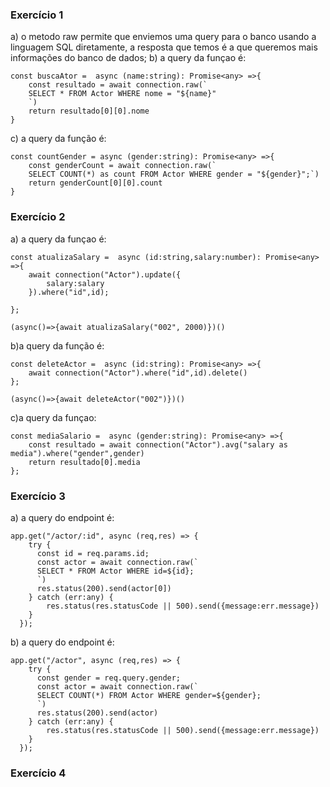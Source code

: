 ### Exercício 1
a) o metodo raw permite que enviemos uma query para o banco usando a linguagem SQL diretamente, a resposta que temos é a que queremos mais informações do banco de dados;
b) a query da funçao é:

```
const buscaAtor =  async (name:string): Promise<any> =>{
    const resultado = await connection.raw(`
    SELECT * FROM Actor WHERE nome = "${name}"
    `)
    return resultado[0][0].nome
}
```
c) a query da função é:
```
const countGender = async (gender:string): Promise<any> =>{
    const genderCount = await connection.raw(`
    SELECT COUNT(*) as count FROM Actor WHERE gender = "${gender}";`)
    return genderCount[0][0].count
}
```

### Exercício 2 
a) a query da funçao é:
```
const atualizaSalary =  async (id:string,salary:number): Promise<any> =>{
    await connection("Actor").update({
        salary:salary
    }).where("id",id);
    
};

(async()=>{await atualizaSalary("002", 2000)})()
```
b)a query da função é:
```
const deleteActor =  async (id:string): Promise<any> =>{
    await connection("Actor").where("id",id).delete()
};

(async()=>{await deleteActor("002")})()
```
c)a query da funçao:
```
const mediaSalario =  async (gender:string): Promise<any> =>{
    const resultado = await connection("Actor").avg("salary as media").where("gender",gender)
    return resultado[0].media
};
```
### Exercício 3
a) a query do endpoint é:
```
app.get("/actor/:id", async (req,res) => {
    try {
      const id = req.params.id;
      const actor = await connection.raw(`
      SELECT * FROM Actor WHERE id=${id};
      `)
      res.status(200).send(actor[0])
    } catch (err:any) {
        res.status(res.statusCode || 500).send({message:err.message})
    }
  });
```
b) a query do endpoint é:
```
app.get("/actor", async (req,res) => {
    try {
      const gender = req.query.gender;
      const actor = await connection.raw(`
      SELECT COUNT(*) FROM Actor WHERE gender=${gender};
      `)
      res.status(200).send(actor)
    } catch (err:any) {
        res.status(res.statusCode || 500).send({message:err.message})
    }
  });
  ```
### Exercício 4
<!-- não consegui fazer ainda, mas vou continuar para relações e tirar dúvidas depois -->
